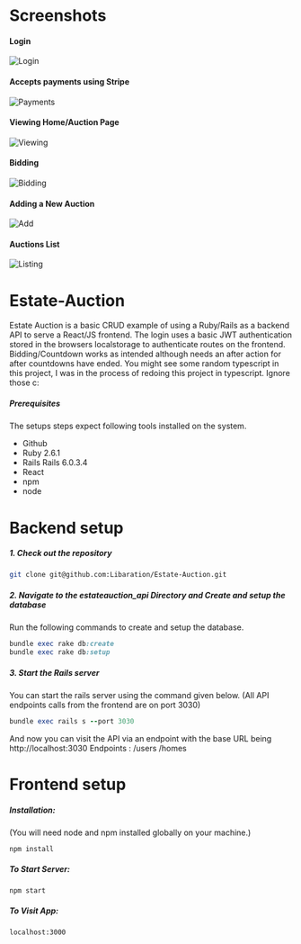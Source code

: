# Screenshots

#### Login
![Login](https://i.gyazo.com/88a570d303856a99d9976c62493493a5.jpg)

#### Accepts payments using Stripe
![Payments](https://i.gyazo.com/6d07521491c7b4e2fee690e323ac2de2.png)

#### Viewing Home/Auction Page
![Viewing](https://i.gyazo.com/341f181f0639b9d270196704617b0e5d.png)

#### Bidding
![Bidding](https://i.gyazo.com/91712b6a910d5e91aeee9c8d3ed01080.png)

#### Adding a New Auction
![Add](https://i.gyazo.com/990c31baf95739d21f1d752db043a034.png)

#### Auctions List
![Listing](https://i.gyazo.com/cb6555c88881886223832dc61e3c7bff.jpg)

# Estate-Auction
Estate Auction is a basic CRUD example of using a Ruby/Rails as a backend API to serve a React/JS frontend.
The login uses a basic JWT authentication stored in the browsers localstorage to authenticate routes on the frontend.
Bidding/Countdown works as intended although needs an after action for after countdowns have ended.
You might see some random typescript in this project, I was in the process of redoing this project in typescript. Ignore those c:







##### Prerequisites

The setups steps expect following tools installed on the system.

- Github
- Ruby 2.6.1
- Rails Rails 6.0.3.4
- React
- npm
- node

# Backend setup

##### 1. Check out the repository

```bash
git clone git@github.com:Libaration/Estate-Auction.git
```

##### 2. Navigate to the estateauction_api Directory and Create and setup the database

Run the following commands to create and setup the database.

```ruby
bundle exec rake db:create
bundle exec rake db:setup
```

##### 3. Start the Rails server

You can start the rails server using the command given below. (All API endpoints calls from the frontend are on port 3030)

```ruby
bundle exec rails s --port 3030
```


And now you can visit the API via an endpoint with the base URL being http://localhost:3030
Endpoints : /users /homes

# Frontend setup

##### Installation:
(You will need node and npm installed globally on your machine.) 

```
npm install
```


##### To Start Server:

```
npm start
```

##### To Visit App:

```localhost:3000```
